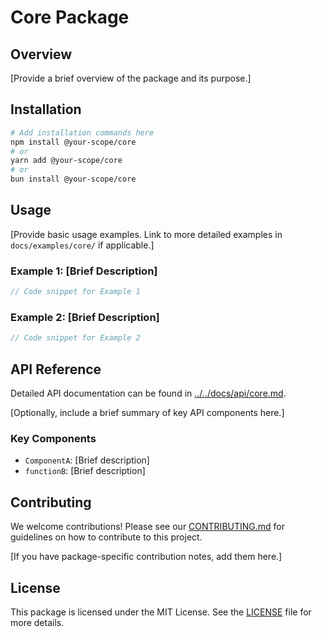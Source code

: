 # Core Package

## Overview

[Provide a brief overview of the package and its purpose.]

## Installation

```bash
# Add installation commands here
npm install @your-scope/core
# or
yarn add @your-scope/core
# or
bun install @your-scope/core
```

## Usage

[Provide basic usage examples. Link to more detailed examples in `docs/examples/core/` if applicable.]

### Example 1: [Brief Description]

```typescript
// Code snippet for Example 1
```

### Example 2: [Brief Description]

```typescript
// Code snippet for Example 2
```

## API Reference

Detailed API documentation can be found in [../../docs/api/core.md](../../docs/api/core.md).

[Optionally, include a brief summary of key API components here.]

### Key Components

*   `ComponentA`: [Brief description]
*   `functionB`: [Brief description]

## Contributing

We welcome contributions! Please see our [CONTRIBUTING.md](../../CONTRIBUTING.md) for guidelines on how to contribute to this project.

[If you have package-specific contribution notes, add them here.]

## License

This package is licensed under the MIT License. See the [LICENSE](../../LICENSE) file for more details.
